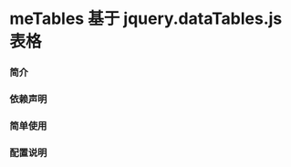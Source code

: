 meTables 基于 jquery.dataTables.js 表格
===================================

### 简介

### 依赖声明

### 简单使用

### 配置说明
